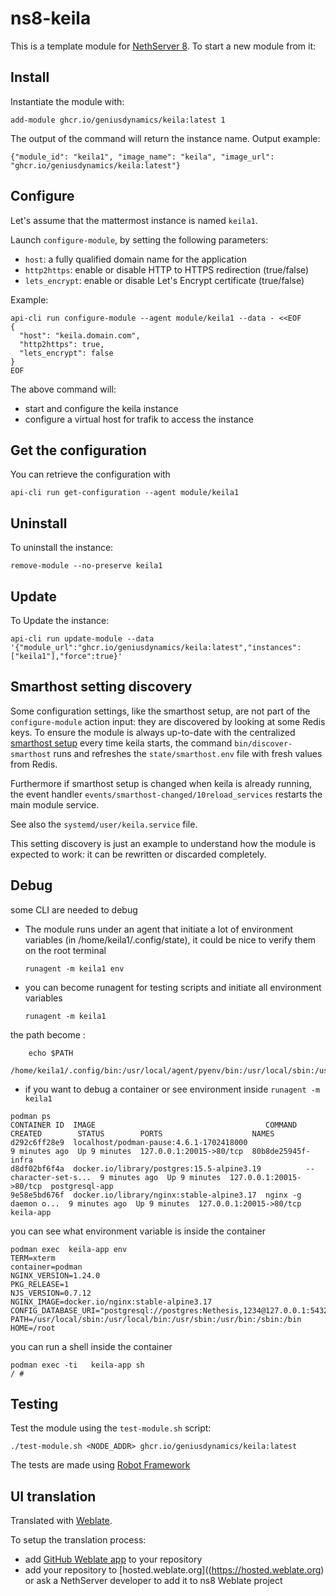 # ns8-keila

This is a template module for [NethServer 8](https://github.com/NethServer/ns8-core).
To start a new module from it:


## Install

Instantiate the module with:

    add-module ghcr.io/geniusdynamics/keila:latest 1

The output of the command will return the instance name.
Output example:

    {"module_id": "keila1", "image_name": "keila", "image_url": "ghcr.io/geniusdynamics/keila:latest"}

## Configure

Let's assume that the mattermost instance is named `keila1`.

Launch `configure-module`, by setting the following parameters:
- `host`: a fully qualified domain name for the application
- `http2https`: enable or disable HTTP to HTTPS redirection (true/false)
- `lets_encrypt`: enable or disable Let's Encrypt certificate (true/false)


Example:

```
api-cli run configure-module --agent module/keila1 --data - <<EOF
{
  "host": "keila.domain.com",
  "http2https": true,
  "lets_encrypt": false
}
EOF
```

The above command will:
- start and configure the keila instance
- configure a virtual host for trafik to access the instance

## Get the configuration
You can retrieve the configuration with

```
api-cli run get-configuration --agent module/keila1
```

## Uninstall

To uninstall the instance:

    remove-module --no-preserve keila1

## Update

To Update the instance:

    api-cli run update-module --data '{"module_url":"ghcr.io/geniusdynamics/keila:latest","instances":["keila1"],"force":true}'

## Smarthost setting discovery

Some configuration settings, like the smarthost setup, are not part of the
`configure-module` action input: they are discovered by looking at some
Redis keys.  To ensure the module is always up-to-date with the
centralized [smarthost
setup](https://geniusdynamics.github.io/ns8-core/core/smarthost/) every time
keila starts, the command `bin/discover-smarthost` runs and refreshes
the `state/smarthost.env` file with fresh values from Redis.

Furthermore if smarthost setup is changed when keila is already
running, the event handler `events/smarthost-changed/10reload_services`
restarts the main module service.

See also the `systemd/user/keila.service` file.

This setting discovery is just an example to understand how the module is
expected to work: it can be rewritten or discarded completely.

## Debug

some CLI are needed to debug

- The module runs under an agent that initiate a lot of environment variables (in /home/keila1/.config/state), it could be nice to verify them
on the root terminal

    `runagent -m keila1 env`

- you can become runagent for testing scripts and initiate all environment variables
  
    `runagent -m keila1`

 the path become : 
```
    echo $PATH
    /home/keila1/.config/bin:/usr/local/agent/pyenv/bin:/usr/local/sbin:/usr/local/bin:/usr/sbin:/usr/bin:/usr/
```

- if you want to debug a container or see environment inside
 `runagent -m keila1`
 ```
podman ps
CONTAINER ID  IMAGE                                      COMMAND               CREATED        STATUS        PORTS                    NAMES
d292c6ff28e9  localhost/podman-pause:4.6.1-1702418000                          9 minutes ago  Up 9 minutes  127.0.0.1:20015->80/tcp  80b8de25945f-infra
d8df02bf6f4a  docker.io/library/postgres:15.5-alpine3.19          --character-set-s...  9 minutes ago  Up 9 minutes  127.0.0.1:20015->80/tcp  postgresql-app
9e58e5bd676f  docker.io/library/nginx:stable-alpine3.17  nginx -g daemon o...  9 minutes ago  Up 9 minutes  127.0.0.1:20015->80/tcp  keila-app
```

you can see what environment variable is inside the container
```
podman exec  keila-app env
TERM=xterm
container=podman
NGINX_VERSION=1.24.0
PKG_RELEASE=1
NJS_VERSION=0.7.12
NGINX_IMAGE=docker.io/nginx:stable-alpine3.17
CONFIG_DATABASE_URI="postgresql://postgres:Nethesis,1234@127.0.0.1:5432/toto"
PATH=/usr/local/sbin:/usr/local/bin:/usr/sbin:/usr/bin:/sbin:/bin
HOME=/root
```

you can run a shell inside the container

```
podman exec -ti   keila-app sh
/ # 
```
## Testing

Test the module using the `test-module.sh` script:


    ./test-module.sh <NODE_ADDR> ghcr.io/geniusdynamics/keila:latest

The tests are made using [Robot Framework](https://robotframework.org/)

## UI translation

Translated with [Weblate](https://hosted.weblate.org/projects/ns8/).

To setup the translation process:

- add [GitHub Weblate app](https://docs.weblate.org/en/latest/admin/continuous.html#github-setup) to your repository
- add your repository to [hosted.weblate.org]((https://hosted.weblate.org) or ask a NethServer developer to add it to ns8 Weblate project
